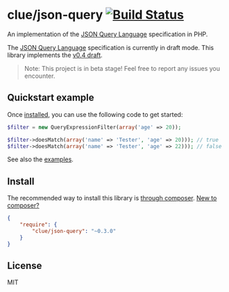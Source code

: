 # clue/json-query [![Build Status](https://travis-ci.org/clue/php-json-query.svg?branch=master)](https://travis-ci.org/clue/php-json-query)

An implementation of the [JSON Query Language](https://github.com/clue/json-query-language) specification in PHP.

The [JSON Query Language](https://github.com/clue/json-query-language) specification is currently in draft mode.
This library implements the [v0.4 draft](https://github.com/clue/json-query-language/releases/tag/v0.4.0).

> Note: This project is in beta stage! Feel free to report any issues you encounter.

## Quickstart example

Once [installed](#install), you can use the following code to get started:

```php
$filter = new QueryExpressionFilter(array('age' => 20));

$filter->doesMatch(array('name' => 'Tester', 'age' => 20))); // true
$filter->doesMatch(array('name' => 'Tester', 'age' => 22))); // false
```

See also the [examples](examples).

## Install

The recommended way to install this library is [through composer](http://getcomposer.org). [New to composer?](http://getcomposer.org/doc/00-intro.md)

```JSON
{
    "require": {
        "clue/json-query": "~0.3.0"
    }
}
```

## License

MIT

